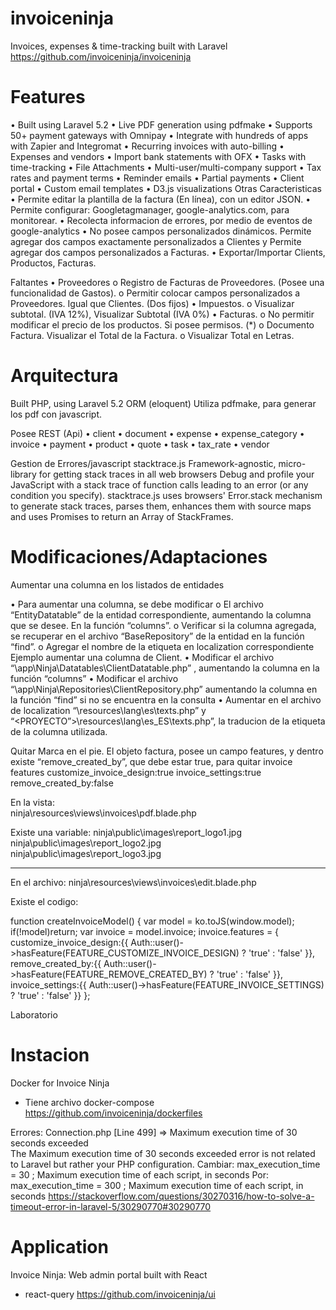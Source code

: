 # invoiceninja


Invoices, expenses & time-tracking built with Laravel
https://github.com/invoiceninja/invoiceninja

# Features

•	Built using Laravel 5.2
•	Live PDF generation using pdfmake
•	Supports 50+ payment gateways with Omnipay
•	Integrate with hundreds of apps with Zapier and Integromat
•	Recurring invoices with auto-billing
•	Expenses and vendors
•	Import bank statements with OFX
•	Tasks with time-tracking
•	File Attachments
•	Multi-user/multi-company support
•	Tax rates and payment terms
•	Reminder emails
•	Partial payments
•	Client portal
•	Custom email templates
•	D3.js visualizations
Otras Caracteristicas
•	Permite editar la plantilla de la factura (En línea), con un editor JSON. 
•	Permite configurar: Googletagmanager, google-analytics.com, para monitorear.
•	Recolecta informacion de errores, por medio de eventos de google-analytics
•	No posee campos personalizados dinámicos. Permite agregar dos campos  exactamente personalizados a Clientes y Permite agregar dos campos personalizados a Facturas. 
•	Exportar/Importar Clients, Productos, Facturas.

Faltantes
•	Proveedores
o	Registro de Facturas de Proveedores. (Posee una funcionalidad de Gastos). 
o	Permitir colocar campos personalizados a Proveedores. Igual que Clientes. (Dos fijos)
•	Impuestos.
o	Visualizar subtotal. (IVA 12%), Visualizar Subtotal (IVA 0%)
•	Facturas.
o	No permitir modificar el precio de los productos. Si posee permisos. (*)
o	Documento Factura. Visualizar el Total de la Factura.
o	Visualizar Total en Letras. 

# Arquitectura

Built PHP, using Laravel 5.2
ORM (eloquent)
Utiliza pdfmake, para generar los pdf con javascript. 

Posee REST (Api)
•	client 
•	document 
•	expense 
•	expense_category 
•	invoice 
•	payment 
•	product 
•	quote 
•	task 
•	tax_rate 
•	vendor

Gestion de Errores/javascript
stacktrace.js
Framework-agnostic, micro-library for getting stack traces in all web browsers
Debug and profile your JavaScript with a stack trace of function calls leading to an error (or any condition you specify).
stacktrace.js uses browsers' Error.stack mechanism to generate stack traces, parses them, enhances them with source maps and uses Promises to return an Array of StackFrames.

# Modificaciones/Adaptaciones

Aumentar una columna en los listados de entidades

•	Para aumentar una columna, se debe modificar
o	El archivo “EntityDatatable” de la entidad correspondiente, aumentando la columna que se desee. En la función “columns”.
o	Verificar si la columna agregada, se recuperar en el archivo “BaseRepository” de la entidad en la función “find”. 
o	Agregar el nombre de la etiqueta en localization correspondiente
Ejemplo aumentar una columna de Client.
•	Modificar el archivo “<PROYECTO>\app\Ninja\Datatables\ClientDatatable.php” , aumentando la columna en la función “columns”
•	Modificar el archivo “<PROYECTO>\app\Ninja\Repositories\ClientRepository.php”  aumentando la columna en la función “find” si no se encuentra en la consulta
•	Aumentar en el archivo de localization “<PROYECTO>\resources\lang\es\texts.php” y “<PROYECTO”>\resources\lang\es_ES\texts.php”, la traducion de la etiqueta de la columna utilizada. 

Quitar Marca en el pie. 
El objeto factura, posee un campo features, y dentro existe “remove_created_by”, que debe estar true, para quitar
invoice
	features
		customize_invoice_design:true
		invoice_settings:true
		remove_created_by:false

En la vista: 		
ninja\resources\views\invoices\pdf.blade.php		

Existe una variable:
ninja\public\images\report_logo1.jpg		
ninja\public\images\report_logo2.jpg		
ninja\public\images\report_logo3.jpg		

---
En el archivo:
ninja\resources\views\invoices\edit.blade.php

Existe el codigo:

function createInvoiceModel() {
        var model = ko.toJS(window.model);
        if(!model)return;
		var invoice = model.invoice;
		invoice.features = {
            customize_invoice_design:{{ Auth::user()->hasFeature(FEATURE_CUSTOMIZE_INVOICE_DESIGN) ? 'true' : 'false' }},
            remove_created_by:{{ Auth::user()->hasFeature(FEATURE_REMOVE_CREATED_BY) ? 'true' : 'false' }},
            invoice_settings:{{ Auth::user()->hasFeature(FEATURE_INVOICE_SETTINGS) ? 'true' : 'false' }}
        };

Laboratorio

# Instacion


Docker for Invoice Ninja
- Tiene archivo docker-compose
https://github.com/invoiceninja/dockerfiles


Errores:
Connection.php [Line 499] => Maximum execution time of 30 seconds exceeded  
The Maximum execution time of 30 seconds exceeded error is not related to Laravel but rather your PHP configuration.
Cambiar:
max_execution_time = 30 ; Maximum execution time of each script, in seconds
Por:
max_execution_time = 300 ; Maximum execution time of each script, in seconds
https://stackoverflow.com/questions/30270316/how-to-solve-a-timeout-error-in-laravel-5/30290770#30290770


# Application

Invoice Ninja: Web admin portal built with React

- react-query
https://github.com/invoiceninja/ui